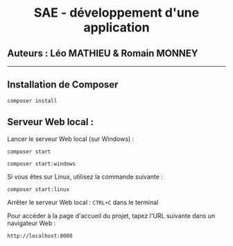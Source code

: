 # <div align="center">SAE - développement d'une application</div>

## Auteurs : Léo MATHIEU & Romain MONNEY

___

## Installation de Composer

```
composer install
```

## Serveur Web local :

Lancer le serveur Web local (sur Windows) :
```
composer start
```
```
composer start:windows
```
Si vous êtes sur Linux, utilisez la commande suivante :
```
composer start:linux
```
Arrêter le serveur Web local : ``CTRL+C`` dans le terminal

Pour accéder à la page d'accueil du projet, tapez l'URL suivante dans un navigateur Web :
```
http://localhost:8000
```
